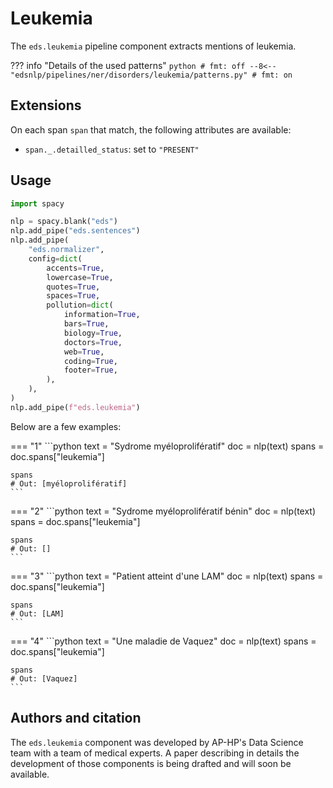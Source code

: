 # Leukemia

The `eds.leukemia` pipeline component extracts mentions of leukemia.

??? info "Details of the used patterns"
    <!-- no-check -->
    ```python
    # fmt: off
    --8<-- "edsnlp/pipelines/ner/disorders/leukemia/patterns.py"
    # fmt: on
    ```

## Extensions

On each span `span` that match, the following attributes are available:

- `span._.detailled_status`: set to `"PRESENT"`

## Usage


```python
import spacy

nlp = spacy.blank("eds")
nlp.add_pipe("eds.sentences")
nlp.add_pipe(
    "eds.normalizer",
    config=dict(
        accents=True,
        lowercase=True,
        quotes=True,
        spaces=True,
        pollution=dict(
            information=True,
            bars=True,
            biology=True,
            doctors=True,
            web=True,
            coding=True,
            footer=True,
        ),
    ),
)
nlp.add_pipe(f"eds.leukemia")
```

Below are a few examples:




=== "1"
    ```python
    text = "Sydrome myéloprolifératif"
    doc = nlp(text)
    spans = doc.spans["leukemia"]

    spans
    # Out: [myéloprolifératif]
    ```



=== "2"
    ```python
    text = "Sydrome myéloprolifératif bénin"
    doc = nlp(text)
    spans = doc.spans["leukemia"]

    spans
    # Out: []
    ```



=== "3"
    ```python
    text = "Patient atteint d'une LAM"
    doc = nlp(text)
    spans = doc.spans["leukemia"]

    spans
    # Out: [LAM]
    ```



=== "4"
    ```python
    text = "Une maladie de Vaquez"
    doc = nlp(text)
    spans = doc.spans["leukemia"]

    spans
    # Out: [Vaquez]
    ```

## Authors and citation

The `eds.leukemia` component was developed by AP-HP's Data Science team with a team of medical experts. A paper describing in details the development of those components is being drafted and will soon be available.
